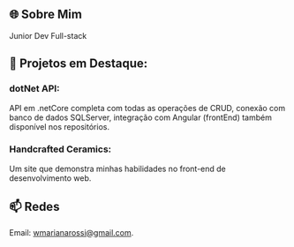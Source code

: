 ## 🌐 Sobre Mim
Junior Dev 
Full-stack

## 🔧 Projetos em Destaque:
### dotNet API: 
API em .netCore completa com todas as operações de CRUD, conexão com banco de dados SQLServer, integração com Angular (frontEnd) também disponível nos repositórios.
### Handcrafted Ceramics: 
Um site que demonstra minhas habilidades no front-end de desenvolvimento web. 

## 📫 Redes
Email: [wmarianarossi@gmail.com](mailto:wmarianarossi@gmail.com).

<!--START_SECTION:waka-->
<!--END_SECTION:waka-->

